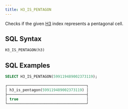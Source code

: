 ```yaml
---
title: H3_IS_PENTAGON
---
```


Checks if the given [H3](https://eng.uber.com/h3/) index represents a pentagonal cell. 

## SQL Syntax

```sql
H3_IS_PENTAGON(h3)
```

## SQL Examples

```sql
SELECT H3_IS_PENTAGON(599119489002373119);

┌────────────────────────────────────┐
│ h3_is_pentagon(599119489002373119) │
├────────────────────────────────────┤
│ true                               │
└────────────────────────────────────┘
```